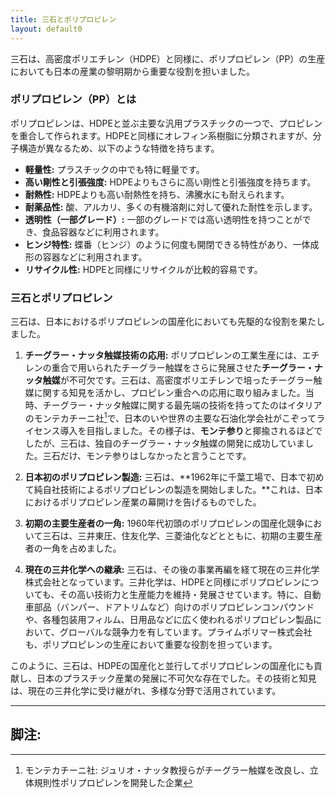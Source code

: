 ```yaml
---
title: 三石とポリプロピレン
layout: default0
---
```

三石は、高密度ポリエチレン（HDPE）と同様に、ポリプロピレン（PP）の生産においても日本の産業の黎明期から重要な役割を担いました。

### ポリプロピレン（PP）とは

ポリプロピレンは、HDPEと並ぶ主要な汎用プラスチックの一つで、プロピレンを重合して作られます。HDPEと同様にオレフィン系樹脂に分類されますが、分子構造が異なるため、以下のような特徴を持ちます。

* **軽量性:** プラスチックの中でも特に軽量です。
* **高い剛性と引張強度:** HDPEよりもさらに高い剛性と引張強度を持ちます。
* **耐熱性:** HDPEよりも高い耐熱性を持ち、沸騰水にも耐えられます。
* **耐薬品性:** 酸、アルカリ、多くの有機溶剤に対して優れた耐性を示します。
* **透明性（一部グレード）:** 一部のグレードでは高い透明性を持つことができ、食品容器などに利用されます。
* **ヒンジ特性:** 蝶番（ヒンジ）のように何度も開閉できる特性があり、一体成形の容器などに利用されます。
* **リサイクル性:** HDPEと同様にリサイクルが比較的容易です。

### 三石とポリプロピレン

三石は、日本におけるポリプロピレンの国産化においても先駆的な役割を果たしました。

1.  **チーグラー・ナッタ触媒技術の応用:** ポリプロピレンの工業生産には、エチレンの重合で用いられたチーグラー触媒をさらに発展させた**チーグラー・ナッタ触媒**が不可欠です。三石は、高密度ポリエチレンで培ったチーグラー触媒に関する知見を活かし、プロピレン重合への応用に取り組みました。当時、チーグラー・ナッタ触媒に関する最先端の技術を持ってたのはイタリアのモンテカチーニ社[^1]で、日本のいや世界の主要な石油化学会社がこぞってライセンス導入を目指しました。その様子は、**モンテ参り**と揶揄されるほどでしたが、三石は、独自のチーグラー・ナッタ触媒の開発に成功していました。三石だけ、モンテ参りはしなかったと言うことです。

2.  **日本初のポリプロピレン製造:** 三石は、**1962年に千葉工場で、日本で初めて純自社技術によるポリプロピレンの製造を開始しました。**これは、日本におけるポリプロピレン産業の幕開けを告げるものでした。

3.  **初期の主要生産者の一角:** 1960年代初頭のポリプロピレンの国産化競争において三石は、三井東圧、住友化学、三菱油化などとともに、初期の主要生産者の一角を占めました。

4.  **現在の三井化学への継承:** 三石は、その後の事業再編を経て現在の三井化学株式会社となっています。三井化学は、HDPEと同様にポリプロピレンについても、その高い技術力と生産能力を維持・発展させています。特に、自動車部品（バンパー、ドアトリムなど）向けのポリプロピレンコンパウンドや、各種包装用フィルム、日用品などに広く使われるポリプロピレン製品において、グローバルな競争力を有しています。プライムポリマー株式会社も、ポリプロピレンの生産において重要な役割を担っています。

このように、三石は、HDPEの国産化と並行してポリプロピレンの国産化にも貢献し、日本のプラスチック産業の発展に不可欠な存在でした。その技術と知見は、現在の三井化学に受け継がれ、多様な分野で活用されています。

---
## 脚注:

[^1]: モンテカチーニ社: ジュリオ・ナッタ教授らがチーグラー触媒を改良し、立体規則性ポリプロピレンを開発した企業